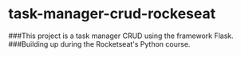 # task-manager-crud-rockeseat

###This project is a task manager CRUD using the framework Flask.
###Building up during the Rocketseat's Python course.